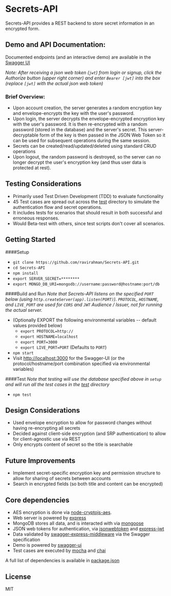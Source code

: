 # Secrets-API
Secrets-API provides a REST backend to store secret information in an encrypted form.

## Demo and API Documentation:
Documented endpoints (and an interactive demo) are available in the [Swagger UI](https://secrets-api.herokuapp.com)

_Note: After receiving a json web token (`jwt`) from login or signup, click the Authorize button (upper right corner) and enter `Bearer [jwt]` into the box (replace `[jwt]` with the actual json web token)_

### Brief Overview:
- Upon account creation, the server generates a random encryption key and envelope-encrypts the key with the user's password.
- Upon login, the server decrypts the envelope-encrypted encryption key with the user's password. It is then re-encrypted with a random password (stored in the database) and the server's secret. This server-decryptable form of the key is then  passed in the JSON Web Token so it can be used for subsequent operations during the same session.
- Secrets can be created/read/updated/deleted using standard CRUD operations
- Upon logout, the random password is destroyed, so the server can no longer decrypt the user's encryption key (and thus user data is protected at rest).

## Testing Considerations
- Primarily used Test Driven Development (TDD) to evaluate functionality
- 45 Test cases are spread out across the [test](/test) directory to simulate the authentication flow and secret operations.
- It includes tests for scenarios that should result in both successful and erroneous responses.
- Would Beta-test with others, since test scripts don't cover all scenarios.

## Getting Started
####Setup
- `git clone https://github.com/ravirahman/Secrets-API.git`
- `cd Secrets-API`
- `npm install`
- `export SERVER_SECRET=********`
- `export MONGO_DB_URI=mongodb://username:password@hostname:port/db`

####Build and Run
_Note that Secrets-API listens on the specified `PORT` below (using `http.createServer(app).listen(PORT)`).
`PROTOCOL`, `HOSTNAME`, and `LIVE_PORT` are used for `CORS` and `JWT` Audience / Issuer, not for running the actual server._
- (Optionally EXPORT the following environmental variables -- default values provided below)
    - `export PROTOCOL=http://`
    - `export HOSTNAME=localhost`
    - `export PORT=3000`
    - `export LIVE_PORT=PORT` (Defaults to `PORT`)
- `npm start`
- Visit [http://localhost:3000](http://localhost:3000) for the Swagger-UI (or the protocol/hostname/port combination specified via environmental variables)

####Test
_Note that testing will use the database specified above in `setup` and will run all the test cases in the [test](/test) directory_
- `npm test`

## Design Considerations
- Used envelope encryption to allow for password changes without having re-encrypting all secrets
- Decided against client-side encryption (and SRP authentication) to allow for client-agnostic use via REST
- Only encrypts content of secret so the title is searchable

## Future Improvements
- Implement secret-specific encryption key and permission structure to allow for sharing of secrets between accounts
- Search in encrypted fields (so both title and content can be encrypted)

## Core dependencies
- AES encryption is done via [node-cryptojs-aes](https://www.npmjs.com/package/node-cryptojs-aes).
- Web server is powered by [express](https://www.npmjs.com/package/express)
- MongoDB stores all data, and is interacted with via [mongoose](https://www.npmjs.com/package/mongoose)
- JSON web tokens for authentication, via [jsonwebtoken](https://www.npmjs.com/package/jsonwebtoken) and [express-jwt](https://www.npmjs.com/package/express-jwt)
- Data validated by [swagger-express-middleware](https://www.npmjs.com/package/swagger-express-middleware) via the Swagger specification
- Demo is powered by [swagger-ui](https://www.npmjs.com/package/swagger-ui) 
- Test cases are executed by [mocha](https://www.npmjs.com/package/mocha) and [chai](https://www.npmjs.com/package/chai)

A full list of dependencies is available in [package.json](./package.json)

## License
MIT
